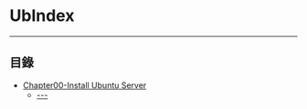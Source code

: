 # UbIndex

* * *
## 目錄

-   [Chapter00-Install Ubuntu Server](https://github.com/CDS-ZUKYUN/OS_Ubuntu/blob/main/Book/0-Install%20Ubuntu%20Server.md)
    -   [---](#uselogin)
